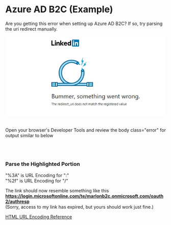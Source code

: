 # Azure AD B2C (Example)

Are you getting this error when setting up Azure AD B2C? If so, try parsing the uri redirect manually.

![](https://raw.githubusercontent.com/marlonsingleton/manualRedirectUrlParse/master/bad_redirect_uri.jpg)
<br>
<br>

Open your browser's Developer Tools and review the body class="error" for output similar to below 

<script type="text/javascript">fs.config</br>
({"failureRedirect":"http://www.linkedin.com/",
"uniEscape":true,"xhrHeaders":</br>
{"X-FS-Origin-Request":</br>
"/oauth/v2/authorization?client_id=866usx44p4m5sf&</br> 
<b>redirect_uri=https%3a%2f%2flogin.microsoftonline.com%2fte%2fmarlonb2c.onmicrosoft.com%2foauth2%2fauthresp</b></br>
&response_type=code&scope=r_emailaddress+r_liteprofile&state=StateProperties%3deyJTSUQiOiJ4LW1zLWNwaW0tcmM6MTUwNmUwZDEtN2NiOC00M2MwLWJkNWQtMGMwMmVjMTU0NWZkIiwiVElEIjoiNzBkODEyNWEtNzM2NC00YTA1LTg3MjctYmYwODg4ODRlMDRhIn0",
"X-FS-Page-Id":"oauth-authorization"}});</script>
<br>
<br>

### Parse the Highlighted Portion ###

"%3A" is URL Encoding for ":"</br>
"%2f"  is URL Encoding for "/"


The link should now resemble something like this <b><a>https://login.microsoftonline.com/te/marlonb2c.onmicrosoft.com/oauth2/authresp</a></b></br> 
(Sorry, access to my link has expired, but yours should work just fine.)




<a href="https://www.w3schools.com/tags/ref_urlencode.asp">HTML URL Encoding Reference</a>


